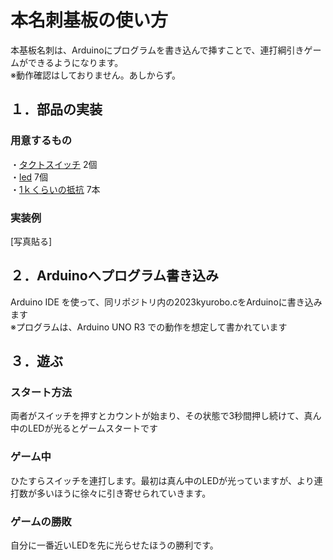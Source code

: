 # 本名刺基板の使い方

本基板名刺は、Arduinoにプログラムを書き込んで挿すことで、連打綱引きゲームができるようになります。<br>
※動作確認はしておりません。あしからず。

## １．部品の実装
### 用意するもの
・[タクトスイッチ](https://akizukidenshi.com/catalog/g/gP-03647/)  2個 <br>
・[led](https://akizukidenshi.com/catalog/g/gI-11577/)  7個<br>
・[1ｋくらいの抵抗](https://akizukidenshi.com/catalog/g/gR-25102/)  7本<br>
### 実装例

[写真貼る]

## ２．Arduinoへプログラム書き込み

Arduino IDE を使って、同リポジトリ内の2023kyurobo.cをArduinoに書き込みます<br>
※プログラムは、Arduino UNO R3 での動作を想定して書かれています

## ３．遊ぶ

### スタート方法

両者がスイッチを押すとカウントが始まり、その状態で3秒間押し続けて、真ん中のLEDが光るとゲームスタートです

### ゲーム中

ひたすらスイッチを連打します。最初は真ん中のLEDが光っていますが、より連打数が多いほうに徐々に引き寄せられていきます。

### ゲームの勝敗

自分に一番近いLEDを先に光らせたほうの勝利です。
